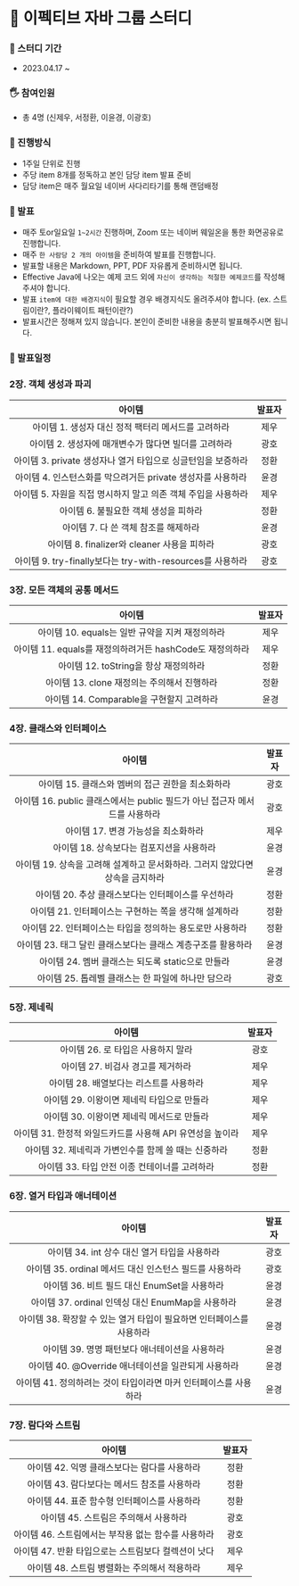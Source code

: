 # 📝 이펙티브 자바 그룹 스터디

### 📆 스터디 기간
* 2023.04.17 ~ 

### 🖐 참여인원
* 총 4명 (신제우, 서정환, 이윤경, 이광호)

### 📜 진행방식
* 1주일 단위로 진행
* 주당 item 8개를 정독하고 본인 담당 item 발표 준비
* 담당 item은 매주 월요일 네이버 사다리타기를 통해 랜덤배정

### :microphone: 발표
* 매주 토or일요일 `1~2시간` 진행하며, Zoom 또는 네이버 웨일온을 통한 화면공유로 진행합니다.
* 매주 `한 사람당 2 개의 아이템`을 준비하여 발표를 진행합니다.
* 발표할 내용은 Markdown, PPT, PDF 자유롭게 준비하시면 됩니다.
* Effective Java에 나오는 예제 코드 외에 `자신이 생각하는 적절한 예제코드`를 작성해주셔야 합니다.
* 발표 `item에 대한 배경지식`이 필요할 경우 배경지식도 올려주셔야 합니다. (ex. 스트림이란?, 플라이웨이트 패턴이란?)
* 발표시간은 정해져 있지 않습니다. 본인이 준비한 내용을 충분히 발표해주시면 됩니다.

### :calendar: 발표일정


### 2장. 객체 생성과 파괴
|아이템|발표자|
|:------:|:---:|
|아이템 1. 생성자 대신 정적 팩터리 메서드를 고려하라|제우|
|아이템 2. 생성자에 매개변수가 많다면 빌더를 고려하라|광호|
|아이템 3. private 생성자나 열거 타입으로 싱글턴임을 보증하라|정환|
|아이템 4. 인스턴스화를 막으려거든 private 생성자를 사용하라|윤경|
|아이템 5. 자원을 직접 명시하지 말고 의존 객체 주입을 사용하라|제우|
|아이템 6. 불필요한 객체 생성을 피하라|정환|
|아이템 7. 다 쓴 객체 참조를 해제하라|윤경|
|아이템 8. finalizer와 cleaner 사용을 피하라|광호|
|아이템 9. try-finally보다는 try-with-resources를 사용하라|광호|

### 3장. 모든 객체의 공통 메서드
|아이템|발표자|
|:------:|:---:|
|아이템 10. equals는 일반 규약을 지켜 재정의하라|제우|
|아이템 11. equals를 재정의하려거든 hashCode도 재정의하라|제우|
|아이템 12. toString을 항상 재정의하라|정환|
|아이템 13. clone 재정의는 주의해서 진행하라|정환|
|아이템 14. Comparable을 구현할지 고려하라|윤경|

### 4장. 클래스와 인터페이스
|아이템|발표자|
|:------:|:---:|
|아이템 15. 클래스와 멤버의 접근 권한을 최소화하라|광호|
|아이템 16. public 클래스에서는 public 필드가 아닌 접근자 메서드를 사용하라|광호|
|아이템 17. 변경 가능성을 최소화하라|제우|
|아이템 18. 상속보다는 컴포지션을 사용하라|윤경|
|아이템 19. 상속을 고려해 설계하고 문서화하라. 그러지 않았다면 상속을 금지하라|윤경|
|아이템 20. 추상 클래스보다는 인터페이스를 우선하라|정환|
|아이템 21. 인터페이스는 구현하는 쪽을 생각해 설계하라|정환|
|아이템 22. 인터페이스는 타입을 정의하는 용도로만 사용하라|정환|
|아이템 23. 태그 달린 클래스보다는 클래스 계층구조를 활용하라|윤경|
|아이템 24. 멤버 클래스는 되도록 static으로 만들라|윤경|
|아이템 25. 톱레벨 클래스는 한 파일에 하나만 담으라|광호|

### 5장. 제네릭
|아이템|발표자|
|:------:|:---:|
|아이템 26. 로 타입은 사용하지 말라|광호|
|아이템 27. 비검사 경고를 제거하라|제우|
|아이템 28. 배열보다는 리스트를 사용하라|제우|
|아이템 29. 이왕이면 제네릭 타입으로 만들라|제우|
|아이템 30. 이왕이면 제네릭 메서드로 만들라|제우|
|아이템 31. 한정적 와일드카드를 사용해 API 유연성을 높이라|제우|
|아이템 32. 제네릭과 가변인수를 함께 쓸 때는 신중하라|정환|
|아이템 33. 타입 안전 이종 컨테이너를 고려하라|정환|

### 6장. 열거 타입과 애너테이션
|아이템|발표자|
|:------:|:---:|
|아이템 34. int 상수 대신 열거 타입을 사용하라|광호|
|아이템 35. ordinal 메서드 대신 인스턴스 필드를 사용하라|광호|
|아이템 36. 비트 필드 대신 EnumSet을 사용하라|윤경|
|아이템 37. ordinal 인덱싱 대신 EnumMap을 사용하라|윤경|
|아이템 38. 확장할 수 있는 열거 타입이 필요하면 인터페이스를 사용하라|윤경|
|아이템 39. 명명 패턴보다 애너테이션을 사용하라|윤경|
|아이템 40. @Override 애너테이션을 일관되게 사용하라|윤경|
|아이템 41. 정의하려는 것이 타입이라면 마커 인터페이스를 사용하라|윤경|

### 7장. 람다와 스트림
|아이템|발표자|
|:------:|:---:|
|아이템 42. 익명 클래스보다는 람다를 사용하라|정환|
|아이템 43. 람다보다는 메서드 참조를 사용하라|정환|
|아이템 44. 표준 함수형 인터페이스를 사용하라|정환|
|아이템 45. 스트림은 주의해서 사용하라|광호|
|아이템 46. 스트림에서는 부작용 없는 함수를 사용하라|광호|
|아이템 47. 반환 타입으로는 스트림보다 컬렉션이 낫다|제우|
|아이템 48. 스트림 병렬화는 주의해서 적용하라|제우|
